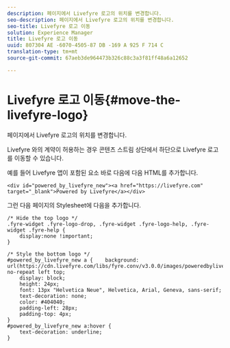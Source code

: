 ```yaml
---
description: 페이지에서 Livefyre 로고의 위치를 변경합니다.
seo-description: 페이지에서 Livefyre 로고의 위치를 변경합니다.
seo-title: Livefyre 로고 이동
solution: Experience Manager
title: Livefyre 로고 이동
uuid: 807304 AE -6070-4505-87 DB -169 A 925 F 714 C
translation-type: tm+mt
source-git-commit: 67aeb3de964473b326c88c3a3f81ff48a6a12652

---
```



# Livefyre 로고 이동{#move-the-livefyre-logo}

페이지에서 Livefyre 로고의 위치를 변경합니다.

Livefyre 와의 계약이 허용하는 경우 콘텐츠 스트림 상단에서 하단으로 Livefyre 로고를 이동할 수 있습니다.

예를 들어 Livefyre 앱이 포함된 요소 바로 다음에 다음 HTML를 추가합니다.

```
<div id="powered_by_livefyre_new"><a href="https://livefyre.com" target="_blank">Powered by Livefyre</a></div>
```

그런 다음 페이지의 Stylesheet에 다음을 추가합니다.

```
/* Hide the top logo */ 
.fyre-widget .fyre-logo-drop, .fyre-widget .fyre-logo-help, .fyre-widget .fyre-help { 
    display:none !important; 
} 
  
/* Style the bottom logo */ 
#powered_by_livefyre_new a {    background: url(https://cdn.livefyre.com/libs/fyre.conv/v3.0.0/images/poweredbylivefyre.png) no-repeat left top; 
    display: block; 
    height: 24px; 
    font: 13px "Helvetica Neue", Helvetica, Arial, Geneva, sans-serif; 
    text-decoration: none; 
    color: #404040; 
    padding-left: 28px; 
    padding-top: 4px; 
} 
#powered_by_livefyre_new a:hover { 
    text-decoration: underline; 
}
```

